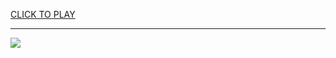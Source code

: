 
<a href="https://premium76.site?title=philadelphia_eagles_games&ref=13M">CLICK TO PLAY</a></h3>
<hr>

<a href="https://premium76.site?title=philadelphia_eagles_games&ref=13M"><img src="https://clearcache.store/games.png"></a>


